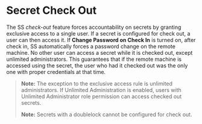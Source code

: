 [title]: # "Secret Check Out"
[tags]: # "Check Out"
[priority]: # "1000"

# Secret Check Out

The SS _check-out_ feature forces accountability on secrets by granting exclusive access to a single user. If a secret is configured for check out, a user can then access it. If **Change Password on Check In** is turned on, after check in, SS automatically forces a password change on the remote machine. No other user can access a secret while it is checked out, except unlimited administrators. This guarantees that if the remote machine is accessed using the secret, the user who had it checked out was the only one with proper credentials at that time.

> **Note:** The exception to the exclusive access rule is unlimited administrators. If Unlimited Administration is enabled, users with Unlimited Administrator role permission can access checked out secrets.
>
> **Note:** Secrets with a doublelock cannot be configured for check out.
